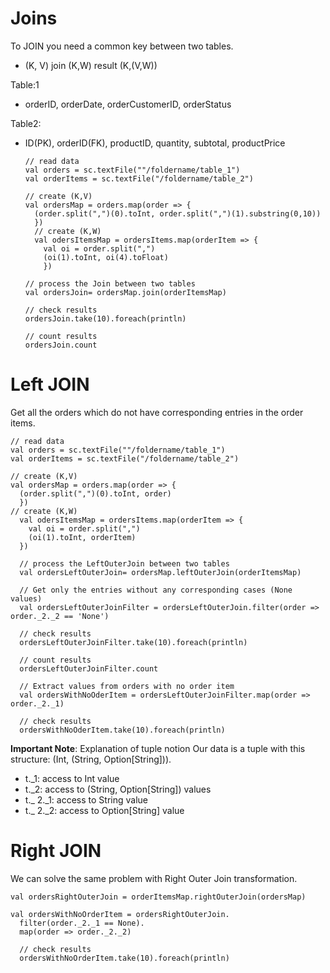 # Joins

To JOIN you need a common key between two tables.
- (K, V) join (K,W) result (K,(V,W))

Table:1
- orderID, orderDate, orderCustomerID, orderStatus

Table2:
- ID(PK), orderID(FK), productID, quantity, subtotal, productPrice

      // read data
      val orders = sc.textFile(""/foldername/table_1")
      val orderItems = sc.textFile("/foldername/table_2")

      // create (K,V)
      val ordersMap = orders.map(order => {
        (order.split(",")(0).toInt, order.split(",")(1).substring(0,10))
        })
        // create (K,W)
        val odersItemsMap = ordersItems.map(orderItem => {
          val oi = order.split(",")
          (oi(1).toInt, oi(4).toFloat)
          })

      // process the Join between two tables
      val ordersJoin= ordersMap.join(orderItemsMap)

      // check results
      ordersJoin.take(10).foreach(println)

      // count results
      ordersJoin.count

# Left JOIN

Get all the orders which do not have corresponding entries in the order items.

    // read data
    val orders = sc.textFile(""/foldername/table_1")
    val orderItems = sc.textFile("/foldername/table_2")

    // create (K,V)
    val ordersMap = orders.map(order => {
      (order.split(",")(0).toInt, order)
      })
    // create (K,W)
      val odersItemsMap = ordersItems.map(orderItem => {
        val oi = order.split(",")
        (oi(1).toInt, orderItem)
      })

      // process the LeftOuterJoin between two tables
      val ordersLeftOuterJoin= ordersMap.leftOuterJoin(orderItemsMap)

      // Get only the entries without any corresponding cases (None values)
      val ordersLeftOuterJoinFilter = ordersLeftOuterJoin.filter(order => order._2._2 == 'None')

      // check results
      ordersLeftOuterJoinFilter.take(10).foreach(println)

      // count results
      ordersLeftOuterJoinFilter.count

      // Extract values from orders with no order item
      val ordersWithNoOderItem = ordersLeftOuterJoinFilter.map(order => order._2._1)

      // check results
      ordersWithNoOderItem.take(10).foreach(println)


**Important Note**:
Explanation of tuple notion
Our data is a tuple with this structure: (Int, (String, Option[String])).

- t._1: access to Int value
- t._2: access to (String, Option[String]) values
- t._ 2._1: access to String value
- t._ 2._2: access to Option[String] value

# Right JOIN

We can solve the same problem with Right Outer Join transformation.

    val ordersRightOuterJoin = orderItemsMap.rightOuterJoin(ordersMap)

    val ordersWithNoOrderItem = ordersRightOuterJoin.
      filter(order._2._1 == None).
      map(order => order._2._2)

      // check results
      ordersWithNoOrderItem.take(10).foreach(println)
